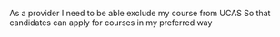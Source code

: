 As a provider
I need to be able exclude my course from UCAS
So that candidates can apply for courses in my preferred way
